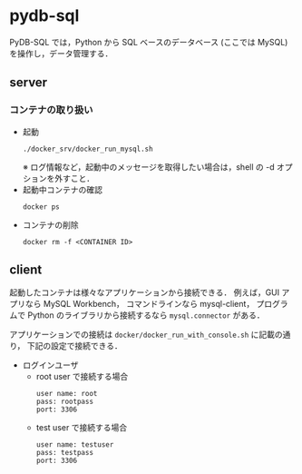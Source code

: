 # pydb-sql

PyDB-SQL では，Python から SQL ベースのデータベース (ここでは MySQL) を操作し，データ管理する．



## server
### コンテナの取り扱い
- 起動
  ```
  ./docker_srv/docker_run_mysql.sh
  ```
  ※ ログ情報など，起動中のメッセージを取得したい場合は，shell の -d オプションを外すこと．
- 起動中コンテナの確認
  ```
  docker ps
  ```
- コンテナの削除
  ```
  docker rm -f <CONTAINER ID>
  ```

## client
起動したコンテナは様々なアプリケーションから接続できる．
例えば，GUI アプリなら MySQL Workbench，
コマンドラインなら mysql-client，
プログラムで Python のライブラリから接続するなら `mysql.connector` がある．

アプリケーションでの接続は `docker/docker_run_with_console.sh` に記載の通り，
下記の設定で接続できる．

- ログインユーザ
  - root user で接続する場合
    ```
    user name: root
    pass: rootpass
    port: 3306
    ```
  - test user で接続する場合
    ```
    user name: testuser
    pass: testpass
    port: 3306
    ```


